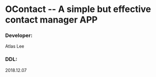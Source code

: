 # OContact -- A simple but effective contact manager APP

### Developer:

Atlas Lee

### DDL: 
2018.12.07
